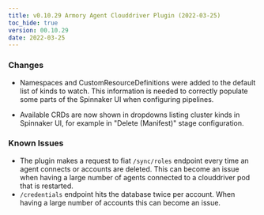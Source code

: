 ```yaml
---
title: v0.10.29 Armory Agent Clouddriver Plugin (2022-03-25)
toc_hide: true
version: 00.10.29
date: 2022-03-25
---
```


### Changes

* Namespaces and CustomResourceDefinitions were added to the default list of kinds to watch. This information is needed to correctly populate some parts of the Spinnaker UI when configuring pipelines.

* Available CRDs are now shown in dropdowns listing cluster kinds in Spinnaker UI, for example in "Delete (Manifest)" stage configuration.

### Known Issues

* The plugin makes a request to fiat `/sync/roles` endpoint every time an agent connects or accounts are deleted. This can become an issue when having a large number of agents connected to a clouddriver pod that is restarted.
* `/credentials` endpoint hits the database twice per account. When having a large number of accounts this can become an issue.
